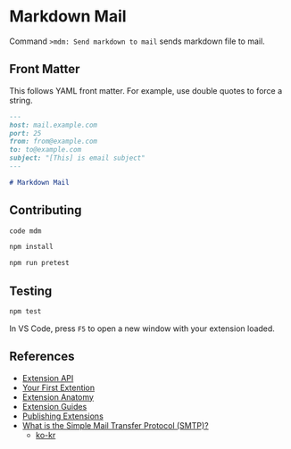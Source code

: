 # Markdown Mail

Command `>mdm: Send markdown to mail` sends markdown file to mail.

## Front Matter

This follows YAML front matter.
For example, use double quotes to force a string.

```markdown
---
host: mail.example.com
port: 25
from: from@example.com
to: to@example.com
subject: "[This] is email subject"
---

# Markdown Mail
```

## Contributing

```sh
code mdm
```

```sh
npm install
```

```sh
npm run pretest
```

## Testing

```sh
npm test
```

In VS Code, press `F5` to open a new window with your extension loaded.

## References

- [Extension API](https://code.visualstudio.com/api)
- [Your First Extention](https://code.visualstudio.com/api/get-started/your-first-extension)
- [Extension Anatomy](https://code.visualstudio.com/api/get-started/extension-anatomy)
- [Extension Guides](https://code.visualstudio.com/api/extension-guides/overview)
- [Publishing Extensions](https://code.visualstudio.com/api/working-with-extensions/publishing-extension)
- [What is the Simple Mail Transfer Protocol (SMTP)?](https://www.cloudflare.com/learning/email-security/what-is-smtp/)
  - [ko-kr](https://www.cloudflare.com/ko-kr/learning/email-security/what-is-smtp/)
